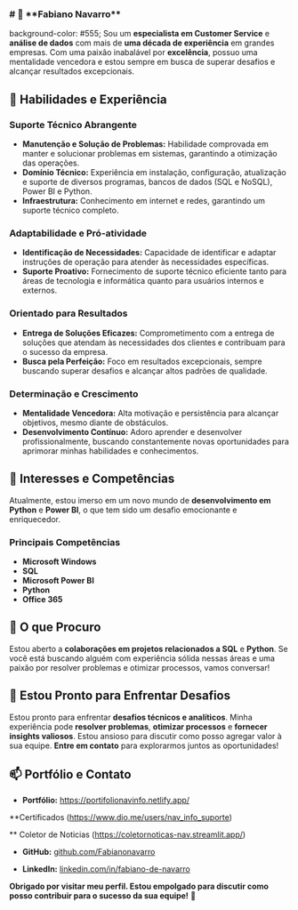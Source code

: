 <h3># 👋 **Fabiano Navarro**</h3>

 background-color: #555;
Sou um **especialista em Customer Service** e **análise de dados** com mais de **uma década de experiência** em grandes empresas. Com uma paixão inabalável por **excelência**, possuo uma mentalidade vencedora e estou sempre em busca de superar desafios e alcançar resultados excepcionais.

## 🌟 Habilidades e Experiência

### Suporte Técnico Abrangente
- **Manutenção e Solução de Problemas:** Habilidade comprovada em manter e solucionar problemas em sistemas, garantindo a otimização das operações.
- **Domínio Técnico:** Experiência em instalação, configuração, atualização e suporte de diversos programas, bancos de dados (SQL e NoSQL), Power BI e Python.
- **Infraestrutura:** Conhecimento em internet e redes, garantindo um suporte técnico completo.

### Adaptabilidade e Pró-atividade
- **Identificação de Necessidades:** Capacidade de identificar e adaptar instruções de operação para atender às necessidades específicas.
- **Suporte Proativo:** Fornecimento de suporte técnico eficiente tanto para áreas de tecnologia e informática quanto para usuários internos e externos.

### Orientado para Resultados
- **Entrega de Soluções Eficazes:** Comprometimento com a entrega de soluções que atendam às necessidades dos clientes e contribuam para o sucesso da empresa.
- **Busca pela Perfeição:** Foco em resultados excepcionais, sempre buscando superar desafios e alcançar altos padrões de qualidade.

### Determinação e Crescimento
- **Mentalidade Vencedora:** Alta motivação e persistência para alcançar objetivos, mesmo diante de obstáculos.
- **Desenvolvimento Contínuo:** Adoro aprender e desenvolver profissionalmente, buscando constantemente novas oportunidades para aprimorar minhas habilidades e conhecimentos.

## 👀 Interesses e Competências

Atualmente, estou imerso em um novo mundo de **desenvolvimento em Python** e **Power BI**, o que tem sido um desafio emocionante e enriquecedor. 

### Principais Competências
- **Microsoft Windows**
- **SQL**
- **Microsoft Power BI**
- **Python**
- **Office 365**

## 💞️ O que Procuro

Estou aberto a **colaborações em projetos relacionados a SQL** e **Python**. Se você está buscando alguém com experiência sólida nessas áreas e uma paixão por resolver problemas e otimizar processos, vamos conversar!

## 🚀 Estou Pronto para Enfrentar Desafios

Estou pronto para enfrentar **desafios técnicos e analíticos**. Minha experiência pode **resolver problemas**, **otimizar processos** e **fornecer insights valiosos**. Estou ansioso para discutir como posso agregar valor à sua equipe. **Entre em contato** para explorarmos juntos as oportunidades!

## 📫   Portfólio e Contato

- **Portfólio:** https://portifolionavinfo.netlify.app/

**Certificados (https://www.dio.me/users/nav_info_suporte)

** Coletor de Noticias (https://coletornoticas-nav.streamlit.app/)
  
- **GitHub:** [github.com/Fabianonavarro](https://github.com/Fabianonavarro)

- **LinkedIn:** [linkedin.com/in/fabiano-de-navarro](https://www.linkedin.com/in/fabiano-de-navarro)



**Obrigado por visitar meu perfil. Estou empolgado para discutir como posso contribuir para o sucesso da sua equipe!** 🚀



